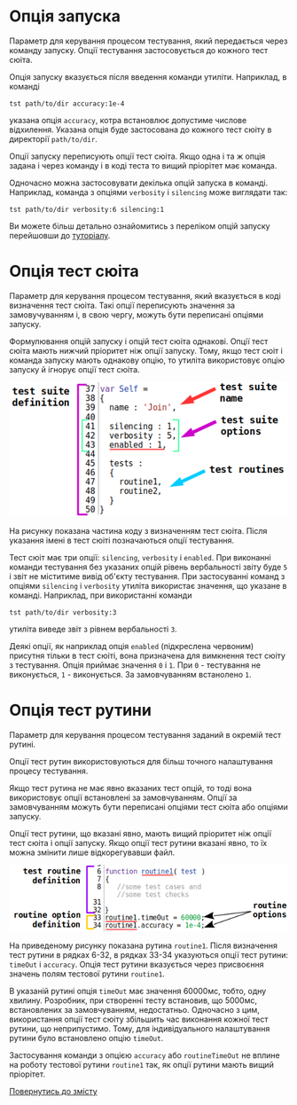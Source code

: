 # Опція запуска

Параметр для керування процесом тестування, який передається через команду запуску. Опції тестування застосовується до кожного тест сюіта.

Опція запуску вказується після введення команди утиліти. Наприклад, в команді

```
tst path/to/dir accuracy:1e-4
```

указана опція `accuracy`, котра встановлює допустиме числове відхилення. Указана опція буде застосована до кожного тест сюіту в директорії `path/to/dir`.


Опції запуску переписують <!-- eng:override --> опції тест сюіта. Якщо одна і та ж опція задана і через команду і в коді теста то вищий пріорітет має команда.

Одночасно можна застосовувати декілька опцій запуска в команді. Наприклад, команда з опціями `verbosity` i `silencing` може виглядати так:

```
tst path/to/dir verbosity:6 silencing:1
```

Ви можете більш детально ознайомитись з переліком опцій запуску перейшовши до [туторіалу](../tutorial/Help.md#Опції-запуску-та-опції-сюіта).

# Опція тест сюіта

Параметр для керування процесом тестування, який вказується в коді визначення тест сюіта. Такі опції переписують значення за замовучуванням і, в свою чергу, можуть бути переписані опціями запуску.

Формулювання опцій запуску і опцій тест сюіта однакові. Опції тест сюіта мають нижчий пріоритет ніж опції запуску. Тому, якщо тест сюіт і команда запуску мають однакову опцію, то утиліта використовує опцію запуску й ігнорує опції тест сюіта.

![test.suite.options.png](../../images/test.suite.options.png)

На рисунку показана частина коду з визначенням тест сюіта. Після указання імені в тест сюіті позначаються опції тестування.

Тест сюіт має три опції: `silencing`, `verbosity` i `enabled`. При виконанні команди тестування без указаних опцій рівень вербальності звіту буде `5` і звіт не міститиме вивід об'єкту тестування. При застосуванні команд з опціями `silencing` i `verbosity` утиліта використає значення, що указане в команді. Наприклад, при використанні команди

```
tst path/to/dir verbosity:3
```

утиліта виведе звіт з рівнем вербальності `3`.

Деякі опції, як наприклад опція `enabled` (підкреслена червоним) присутня тільки в тест сюіті, вона призначена для вимкнення тест сюіту з тестування. Опція приймає значення `0` і `1`. При `0` - тестування не виконується, `1` - виконується. За замовчуванням встанолено `1`.

# Опція тест рутини

Параметр для керування процесом тестування заданий в окремій тест рутині.

Опції тест рутин використовуються для більш точного налаштування процесу тестування. 

Якщо тест рутина не має явно вказаних тест опцій, то тоді вона використовує опції встановлені за замовчуванням. Опції за замовчуванням можуть бути переписані опціями тест сюіта або опціями запуску.

Опції тест рутини, що вказані явно, мають вищий пріоритет ніж опції тест сюіта і опції запуску. Якщо опції тест рутини вказані явно, то їх можна змінити лише відкорегувавши файл. 

<!-- kos : adjust -->
<!-- Зміна значень в тест рутині можлива тільки через зміну значень в файлі. -->

![test.routine.options.png](../../images/test.routine.options.png)

На приведеному рисунку показана рутина `routine1`. Після визначення тест рутини в рядках 6-32, в рядках 33-34 указуються опції тест рутини: `timeOut` i `accuracy`. Опція тест рутини вказується через присвоєння значень полям тестової рутини `routine1`.

В указаній рутині опція `timeOut` має значення 60000мс, тобто, одну хвилину. Розробник, при створенні тесту встановив, що 5000мс, встановлених за замовчуванням, недостатньо. Одночасно з цим, використання опції тест сюіту збільшить час виконання кожної тест рутини, що неприпустимо. Тому, для індивідуального налаштування рутини було встановлено опцію `timeOut`.

Застосування команди з опцією `accuracy` або `routineTimeOut` не вплине на роботу тестової рутини `routine1` так, як опції рутини мають вищий пріорітет.

[Повернутись до змісту](../README.md#Концепції)
